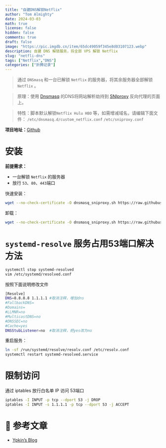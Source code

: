 ```yaml
---
title: "自建DNS解锁Netflix"
author: "Tom Almighty"
date: 2024-03-03
math: true
license: false
hidden: false
comments: true
draft: false
image: "https://pic.imgdb.cn/item/65dc49059f345e8d03107123.webp"
description: 自建 DNS 解锁服务，将全部 VPS 解锁 Netflix
slug: "netfli-dns"
tags: ["Netflix","DNS"]
categories: ["折腾记录"]
---
```



> 通过 `DNSmasq` 和一台已解锁 `Netflix` 的服务器，将其余服务器全部解锁 `Netflix` 。

> 原理：使用 [Dnsmasq](http://thekelleys.org.uk/dnsmasq/doc.html) 的DNS将网站解析劫持到 [SNIproxy](https://github.com/dlundquist/sniproxy) 反向代理的页面上。


> 特性：脚本默认解锁`Netflix Hulu HBO` 等，如需增减域名，请编辑下面文件：
`/etc/dnsmasq.d/custom_netflix.conf`
`/etc/sniproxy.conf`

**项目地址：**[Github](https://github.com/myxuchangbin/dnsmasq_sniproxy_install)

# 安装

**前提需求：**

- 一台解锁 `Netflix` 的服务器
- 放行 `53`、`80`、`443`端口

快速安装：

```bash
wget --no-check-certificate -O dnsmasq_sniproxy.sh https://raw.githubusercontent.com/myxuchangbin/dnsmasq_sniproxy_install/master/dnsmasq_sniproxy.sh && bash dnsmasq_sniproxy.sh -f
```
卸载：

```bash
wget --no-check-certificate -O dnsmasq_sniproxy.sh https://raw.githubusercontent.com/myxuchangbin/dnsmasq_sniproxy_install/master/dnsmasq_sniproxy.sh && bash dnsmasq_sniproxy.sh -u
```

# `systemd-resolve` 服务占用53端口解决方法

```bash
systemctl stop systemd-resolved
vim /etc/systemd/resolved.conf
```

按照下面说明修改文件

```bash
[Resolve]
DNS=8.8.8.8 1.1.1.1 #取消注释，增加dns
#FallbackDNS=
#Domains=
#LLMNR=no
#MulticastDNS=no
#DNSSEC=no
#Cache=yes
DNSStubListener=no  #取消注释，把yes改为no
```

重启服务：
```bash
ln -sf /run/systemd/resolve/resolv.conf /etc/resolv.conf
systemctl restart systemd-resolved.service
```

# 限制访问

通过 iptables 放行白名单 IP 访问 53端口

```bash
iptables -I INPUT -p tcp --dport 53 -j DROP
iptables -I INPUT -s 1.1.1.1 -p tcp --dport 53 -j ACCEPT
```

# 📎 参考文章

- [Ypkin’s Blog](https://blog.passall.us/archives/627)